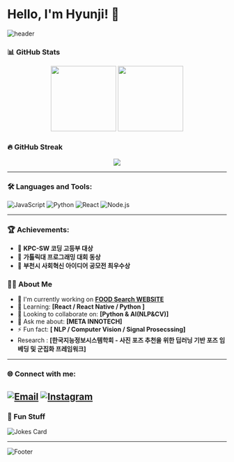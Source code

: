 # Hello, I'm Hyunji! 👋


![header](https://capsule-render.vercel.app/api?type=rounded&color=timeGradient&text=Welcome%20to%20my%20GitHub%20👋&animation=twinkling&fontSize=40&fontAlignY=50&fontAlign=50&height=180)


### 📊 GitHub Stats
<div align="center">
  <img height="150em" src="https://github-readme-stats.vercel.app/api?username=kimhyunji24&show_icons=true&theme=radical&count_private=true" />
  <img height="150em" src="https://github-readme-stats.vercel.app/api/top-langs/?username=kimhyunji24&layout=compact&theme=radical" />
</div>

### 🔥 GitHub Streak
<div align="center">
  <img src="https://streak-stats.demolab.com?user=kimhyunji24&theme=radical&hide_border=true" />
</div>

---
### 🛠️ Languages and Tools:
![JavaScript](https://img.shields.io/badge/-JavaScript-black?style=flat-square&logo=javascript)
![Python](https://img.shields.io/badge/-Python-black?style=flat-square&logo=python)
![React](https://img.shields.io/badge/-React-black?style=flat-square&logo=react)
![Node.js](https://img.shields.io/badge/-Node.js-black?style=flat-square&logo=Node.js)

---

### 🏆 Achievements:
- 🏅 **KPC-SW 코딩 고등부 대상**
- 🏅 **가톨릭대 프로그래밍 대회 동상**
- 🏅 **부천시 사회혁신 아이디어 공모전 최우수상**

  
### 👨‍💻 About Me
- 🔭 I'm currently working on **[FOOD Search WEBSITE](https://github.com/kimhyunji24/djan9o)**
- 🌱 Learning: **[React / React Native / Python ]**
- 👯 Looking to collaborate on: **[Python & AI(NLP&CV)]**
- 💬 Ask me about: **[META INNOTECH]**
- ⚡ Fun fact: **[ NLP / Computer Vision / Signal Prosecssing]**
- Research : **[한국지능정보시스템학회 - 사진 포즈 추천을 위한 딥러닝 기반 포즈 임베딩 및 군집화 프레임워크]**


---
### 🌐 Connect with me:

[![Email](https://img.shields.io/badge/Email-D14836?style=flat-square&logo=gmail&logoColor=white&link=mailto:your.email@example.com)](mailto:hyunji4560@gmail.com)
[![Instagram](https://img.shields.io/badge/Instagram-E4405F?style=flat-square&logo=instagram&logoColor=white&link=https://instagram.com/yourusername)](https://instagram.com/z_ruor)
---



### 🎨 Fun Stuff
![Jokes Card](https://readme-jokes.vercel.app/api?theme=radical)

---

![Footer](https://capsule-render.vercel.app/api?type=waving&color=gradient&height=150&section=footer)
